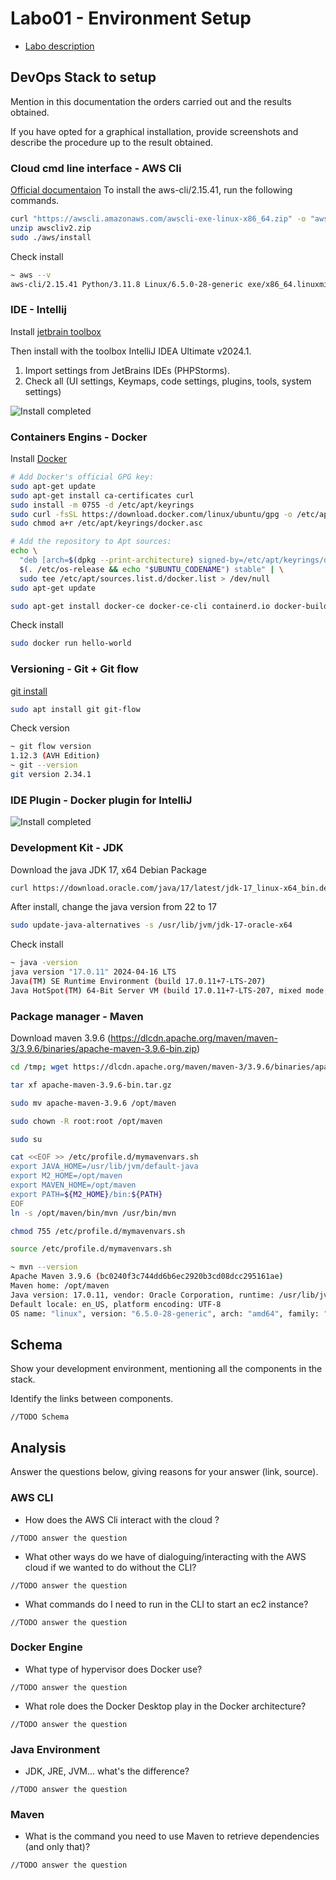 # Labo01 - Environment Setup

* [Labo description](https://cpnv-es-ngy.gitbook.io/vir1/labs/labo01-environment-setup)

## DevOps Stack to setup

Mention in this documentation the orders carried out and the results obtained.

If you have opted for a graphical installation, provide screenshots and describe the procedure up to the result obtained.

### Cloud cmd line interface - AWS Cli
[Official documentaion](https://docs.aws.amazon.com/cli/latest/userguide/getting-started-install.html#cliv2-linux-install)
To install the aws-cli/2.15.41, run the following commands.
``` bash
curl "https://awscli.amazonaws.com/awscli-exe-linux-x86_64.zip" -o "awscliv2.zip"
unzip awscliv2.zip
sudo ./aws/install
```

Check install 
``` bash
~ aws --v 
aws-cli/2.15.41 Python/3.11.8 Linux/6.5.0-28-generic exe/x86_64.linuxmint.21 prompt/off
```

### IDE - Intellij

Install [jetbrain toolbox](https://www.jetbrains.com/toolbox-app/)

Then install with the toolbox IntelliJ IDEA Ultimate v2024.1.

1. Import settings from JetBrains IDEs (PHPStorms).
2. Check all (UI settings, Keymaps, code settings, plugins, tools, system settings)

![Install completed](./docs/images/IntelliJ.png)


### Containers Engins - Docker

Install [Docker](https://docs.docker.com/engine/install/ubuntu/)

```bash
# Add Docker's official GPG key:
sudo apt-get update
sudo apt-get install ca-certificates curl
sudo install -m 0755 -d /etc/apt/keyrings
sudo curl -fsSL https://download.docker.com/linux/ubuntu/gpg -o /etc/apt/keyrings/docker.asc
sudo chmod a+r /etc/apt/keyrings/docker.asc

# Add the repository to Apt sources:
echo \
  "deb [arch=$(dpkg --print-architecture) signed-by=/etc/apt/keyrings/docker.asc] https://download.docker.com/linux/ubuntu \
  $(. /etc/os-release && echo "$UBUNTU_CODENAME") stable" | \
  sudo tee /etc/apt/sources.list.d/docker.list > /dev/null
sudo apt-get update
```

```bash
sudo apt-get install docker-ce docker-ce-cli containerd.io docker-buildx-plugin docker-compose-plugin
```

Check install
```bash
sudo docker run hello-world
```

### Versioning - Git + Git flow

[git install](https://git-scm.com/download/linux)

```bash
sudo apt install git git-flow
```

Check version
```bash
~ git flow version 
1.12.3 (AVH Edition)
~ git --version
git version 2.34.1
```

### IDE Plugin - Docker plugin for IntelliJ

![Install completed](./docs/images/pluginDocker.png)


### Development Kit - JDK

Download the java JDK 17, x64 Debian Package

``` bash
curl https://download.oracle.com/java/17/latest/jdk-17_linux-x64_bin.deb
```
After install, change the java version from 22 to 17

``` bash
sudo update-java-alternatives -s /usr/lib/jvm/jdk-17-oracle-x64
```

Check install 
``` bash
~ java -version                                 
java version "17.0.11" 2024-04-16 LTS
Java(TM) SE Runtime Environment (build 17.0.11+7-LTS-207)
Java HotSpot(TM) 64-Bit Server VM (build 17.0.11+7-LTS-207, mixed mode, sharing)
```

### Package manager - Maven

Download maven 3.9.6 (https://dlcdn.apache.org/maven/maven-3/3.9.6/binaries/apache-maven-3.9.6-bin.zip)

``` bash
cd /tmp; wget https://dlcdn.apache.org/maven/maven-3/3.9.6/binaries/apache-maven-3.9.6-bin.tar.gz
```

``` bash
tar xf apache-maven-3.9.6-bin.tar.gz
```

``` bash
sudo mv apache-maven-3.9.6 /opt/maven
```

``` bash
sudo chown -R root:root /opt/maven
```

``` bash
sudo su
```

``` bash
cat <<EOF >> /etc/profile.d/mymavenvars.sh
export JAVA_HOME=/usr/lib/jvm/default-java
export M2_HOME=/opt/maven
export MAVEN_HOME=/opt/maven
export PATH=${M2_HOME}/bin:${PATH}
EOF
ln -s /opt/maven/bin/mvn /usr/bin/mvn
```

``` bash
chmod 755 /etc/profile.d/mymavenvars.sh
```

``` bash
source /etc/profile.d/mymavenvars.sh
```

``` bash
~ mvn --version
Apache Maven 3.9.6 (bc0240f3c744dd6b6ec2920b3cd08dcc295161ae)
Maven home: /opt/maven
Java version: 17.0.11, vendor: Oracle Corporation, runtime: /usr/lib/jvm/jdk-17-oracle-x64
Default locale: en_US, platform encoding: UTF-8
OS name: "linux", version: "6.5.0-28-generic", arch: "amd64", family: "unix"
```

## Schema

Show your development environment, mentioning all the components in the stack.

Identify the links between components.

```
//TODO Schema
```

## Analysis

Answer the questions below, giving reasons for your answer (link, source).

### AWS CLI

* How does the AWS Cli interact with the cloud ?

```
//TODO answer the question
```

* What other ways do we have of dialoguing/interacting with the AWS cloud if we wanted to do without the CLI?

```
//TODO answer the question
```

* What commands do I need to run in the CLI to start an ec2 instance?

```
//TODO answer the question
```

### Docker Engine

* What type of hypervisor does Docker use?

```
//TODO answer the question
```

* What role does the Docker Desktop play in the Docker architecture?

```
//TODO answer the question
```

### Java Environment

* JDK, JRE, JVM... what's the difference?

```
//TODO answer the question
```

### Maven

* What is the command you need to use Maven to retrieve dependencies (and only that)?

```
//TODO answer the question
```


